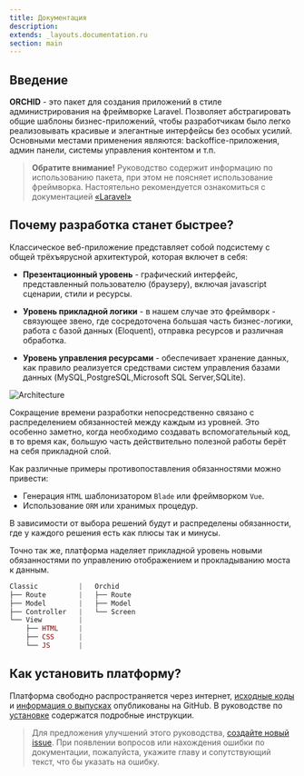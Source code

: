 ```yaml
---
title: Документация
description: 
extends: _layouts.documentation.ru
section: main
---
```


## Введение

**ORCHID** - это пакет для создания приложений в стиле администрирования на фреймворке Laravel. Позволяет абстрагировать общие шаблоны бизнес-приложений, чтобы разработчикам было легко реализовывать красивые и элегантные интерфейсы без особых усилий. Основными местами применения являются: backoffice-приложения, админ панели, системы управления контентом и т.п.


> **Обратите внимание!** Руководство содержит информацию по использованию пакета, при этом не поясняет использование фреймворка. Настоятельно рекомендуется ознакомиться с документацией [«Laravel»](https://laravel.com/docs/)


## Почему разработка станет быстрее?

Классическое веб-приложение представляет собой подсистему с общей трёхъярусной архитектурой, которая включет в себя:

- **Презентационный уровень** - графический интерфейс, представленный пользователю (браузеру), включая javascript сценарии, стили и ресурсы.

- **Уровень прикладной логики** - в нашем случае это фреймворк - связующее звено, где сосредоточена большая часть бизнес-логики, работа с базой данных (Eloquent), отправка ресурсов и различная обработка.

- **Уровень управления ресурсами** - обеспечивает хранение данных, как правило реализуется средствами систем управления базами данных (MySQL,PostgreSQL,Microsoft SQL Server,SQLite).
 
 
![Architecture](https://orchid.software/assets/img/scheme/architecture.jpg)

Сокращение времени разработки непосредственно связано с распределением обязанностей между каждым из уровней. Это особенно заметно, когда необходимо создавать вспомогательный код, в то время как, большую часть действительно полезной работы берёт на себя прикладной слой.

Как различные примеры противопоставления обязанностями можно привести:
- Генерация `HTML` шаблонизатором `Blade` или фреймворком `Vue`.
- Использование `ORM` или хранимых процедур.

В зависимости от выбора решений будут и распределены обязанности, где у каждого решения есть как плюсы так и минусы.

Точно так же, платформа наделяет прикладной уровень новыми обязанностями по управлению отображением и прокладыванию моста к данным.

```php
Classic          |   Orchid
├── Route        |   ├── Route   
├── Model        |   ├── Model 
├── Controller   |   └── Screen
└── View         |
    ├── HTML     |
    ├── CSS      |
    └── JS       |
```

## Как установить платформу?

Платформа свободно распространяется через интернет, [исходные коды](https://github.com/orchidsoftware/platform) и [информация о выпусках](https://github.com/orchidsoftware/platform/releases) опубликованы на GitHub. В руководстве по [установке](/ru/docs/installation/) содержатся подробные инструкции. 


> Для предложения улучшений этого руководства, [создайте новый issue](https://github.com/orchidsoftware/orchid.software/issues). 
При появлении вопросов или нахождения ошибки по документации, пожалуйста, укажите главу и сопутствующий текст, что бы указать на ошибку.
